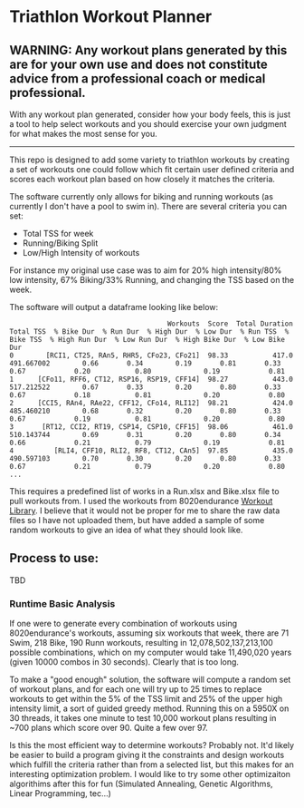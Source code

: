 # Triathlon Workout Planner

## WARNING: Any workout plans generated by this are for your own use and does not constitute advice from a professional coach or medical professional.

With any workout plan generated, consider how your body feels, this is just a tool to help select workouts and you should exercise your own judgment for what makes the most sense for you.

-------

This repo is designed to add some variety to triathlon workouts by creating a set of workouts one could follow which fit certain user defined criteria and scores each workout plan based on how closely it matches the criteria.

The software currently only allows for biking and running workouts (as currently I don't have a pool to swim in). There are several criteria you can set:

* Total TSS for week
* Running/Biking Split
* Low/High Intensity of workouts

For instance my original use case was to aim for 20% high intensity/80% low intensity, 67% Biking/33% Running, and changing the TSS based on the week. 

The software will output a dataframe looking like below:

                                           Workouts  Score  Total Duration   Total TSS  % Bike Dur  % Run Dur  % High Dur  % Low Dur  % Run TSS  % Bike TSS  % High Run Dur  % Low Run Dur  % High Bike Dur  % Low Bike Dur
    0        [RCI1, CT25, RAn5, RHR5, CFo23, CFo21]  98.33           417.0  491.667002        0.66       0.34        0.19       0.81       0.33        0.67            0.20           0.80             0.19            0.81
    1      [CFo11, RFF6, CT12, RSP16, RSP19, CFF14]  98.27           443.0  517.212522        0.67       0.33        0.20       0.80       0.33        0.67            0.18           0.81             0.20            0.80
    2      [CCI5, RAn4, RAe22, CFF12, CFo14, RLI12]  98.21           424.0  485.460210        0.68       0.32        0.20       0.80       0.33        0.67            0.19           0.81             0.20            0.80
    3       [RT12, CCI2, RT19, CSP14, CSP10, CFF15]  98.06           461.0  510.143744        0.69       0.31        0.20       0.80       0.34        0.66            0.21           0.79             0.19            0.81
    4          [RLI4, CFF10, RLI2, RF8, CT12, CAn5]  97.85           435.0  490.597103        0.70       0.30        0.20       0.80       0.33        0.67            0.21           0.79             0.20            0.80
    ...

This requires a predefined list of works in a Run.xlsx and Bike.xlsx file to pull workouts from. I used the workouts from 8020endurance [Workout Library](https://www.8020endurance.com/8020-workout-library/). I believe that it would not be proper for me to share the raw data files so I have not uploaded them, but have added a sample of some random workouts to give an idea of what they should look like.

## Process to use:

TBD

### Runtime Basic Analysis

If one were to generate every combination of workouts using 8020endurance's workouts, assuming six workouts that week, there are 71 Swim, 218 Bike, 190 Runn workouts, resulting in 12,078,502,137,213,100 possible combinations, which on my computer would take 11,490,020 years (given 10000 combos in 30 seconds). Clearly that is too long.

To make a "good enough" solution, the software will compute a random set of workout plans, and for each one will try up to 25 times to replace workouts to get within the 5% of the TSS limit and 25% of the upper high intensity limit, a sort of guided greedy method. Running this on a 5950X on 30 threads, it takes one minute to test 10,000 workout plans resulting in ~700 plans which score over 90. Quite a few over 97.  

Is this the most efficient way to determine workouts? Probably not. It'd likely be easier to build a program giving it the constraints and design workouts which fulfill the criteria rather than from a selected list, but this makes for an interesting optimization problem. I would like to try some other optimizaiton algorithims after this for fun (Simulated Annealing, Genetic Algorithms, Linear Programming, tec...)